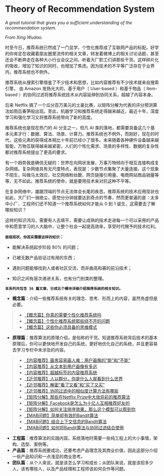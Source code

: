 # Theory of Recommendation System
*A great tutorial that gives you a sufficient understanding of the recommendation system.*

*From Xing Wudao.*

时至今日，推荐系统已然成了一门显学，个性化推荐成了互联网产品的标配。好学的你肯定在收藏着朋友圈里流传的相关文章，转发着微博上的相关讨论话题，甚至还会不断奔走在各种大小行业会议之间，听着大厂职工们讲那些干货。这样碎片化的吸收，增加了知识的同时，也增加了焦虑。因为技术的不平等广泛存在于业界内，推荐系统也不例外。

推荐系统从搜索引擎借鉴了不少技术和思想，比如内容推荐有不少技术就来自搜索引擎， 由 Amazon 发扬光大的，基于用户（ User-based ）和基于物品（ Item-based ）的协同过滤将推荐系统技术从内容延伸到协同关系，超越了内容本身。

后来 Netflix 搞了一个瓜分百万美元的土豪比赛，以矩阵分解为代表的评分预测算法如雨后春笋般出现。至此，机器学习和推荐系统走得越来越近，最近十年，深度学习和强化学习又将推荐系统带向了新的高度。

推荐系统也是现在热门的 AI 分支之一，但凡 AI 类的落地，都需要具备这几个基本元素才行：数据、算法、场景、计算力。推荐系统也不例外，而刚好，现在的时代，这些元素的获得成本相比十年前已经小了很多。未来随着各种硬件设备越来越智能，万物互联得越来越紧密，人们的个性化需求、场景的多样性、数据的复杂性都对推荐系统提出了更高的要求。

有一个趋势我是确信无疑的：世界在向网状发展，万事万物倾向于相互连接构成复杂网络。复杂网络具有无尺度特点，表现是：少数节点集聚了大量连接。这个现象不陌生，叫做马太效应，社交网络粉丝数、网页链接引用量、电商网站商品销量等等，无不如此。推荐系统的使命，就是要用技术来对抗这种不平等。

在复杂网络中，雄踞顶端的节点无法体会长尾的疾苦。推荐系统的技术应用现状也如此，大厂们一骑绝尘，感觉分分钟就要达到奇点的节奏，然而更普遍的是：太多中小厂、工程师们还不知道一个推荐系统如何才能从 0 到 1 诞生，这需要去了解哪些知识？

这样的知识鸿沟，需要有人去填平，需要让成熟的技术走进每一个可以采用的产品中和愿意学习的人大脑中，让整个社会一起提高效率，享受时代赐予的技术红利。

**``面临现状，你其实需要这样的知识``：**

* 能解决系统起步阶段 80% 的问题；

* 已被无数产品验证过有用的东西；

* 遇到问题能够找到人或者社区交流，而非曲高和寡的前沿技术；

* 知识之间有层次递进关系，也有分门别类的整理。

**``本系列共包含 36 篇文章，分成五个模块详细介绍推荐系统的相关知识。``**

* **概念篇**：介绍一些推荐系统有关的理念、思考、形而上的内容，虽然务虚但是必要。
> * [【概念篇】你真的需要个性化推荐系统吗](https://github.com/Alluka-L/Theory-of-Recommendation-System/blob/master/%E6%A6%82%E5%BF%B5%E7%AF%87/1.%E4%BD%A0%E7%9C%9F%E7%9A%84%E9%9C%80%E8%A6%81%E4%B8%AA%E6%80%A7%E5%8C%96%E6%8E%A8%E8%8D%90%E7%B3%BB%E7%BB%9F%E5%90%97%EF%BC%9F.md)
> * [【概念篇】个性化推荐系统那些绕不开的问题](https://github.com/Alluka-L/Theory-of-Recommendation-System/blob/master/%E6%A6%82%E5%BF%B5%E7%AF%87/2.%E4%B8%AA%E6%80%A7%E5%8C%96%E6%8E%A8%E8%8D%90%E7%B3%BB%E7%BB%9F%E9%82%A3%E4%BA%9B%E7%BB%95%E4%B8%8D%E5%BC%80%E7%9A%84%E9%97%AE%E9%A2%98.md)
> * [【概念篇】这些你必须具备的思维模式](https://github.com/Alluka-L/Theory-of-Recommendation-System/blob/master/%E6%A6%82%E5%BF%B5%E7%AF%87/3.%E8%BF%99%E4%BA%9B%E4%BD%A0%E5%BF%85%E9%A1%BB%E5%85%B7%E5%A4%87%E7%9A%84%E6%80%9D%E7%BB%B4%E6%A8%A1%E5%BC%8F.md)
* **原理篇**：推荐算法的原理介绍，是俗称的干货。知道推荐系统背后技术的基本原理后，你可以更快地开发自己的系统，更好地优化自己的系统，并且更容易去学习专栏中未涉及的内容。
> * [【内容推荐】画鬼容易画人难：用户画像的“能”和“不能”](https://github.com/Alluka-L/Theory-of-Recommendation-System/blob/master/%E5%8E%9F%E7%90%86%E7%AF%87/1.%E3%80%90%E5%86%85%E5%AE%B9%E6%8E%A8%E8%8D%90%E3%80%91%E7%94%BB%E9%AC%BC%E5%AE%B9%E6%98%93%E7%94%BB%E4%BA%BA%E9%9A%BE%EF%BC%9A%E7%94%A8%E6%88%B7%E7%94%BB%E5%83%8F%E7%9A%84%E2%80%9C%E8%83%BD%E2%80%9D%E5%92%8C%E2%80%9C%E4%B8%8D%E8%83%BD%E2%80%9D.md)
> * [【内容推荐】从文本到用户画像有多远](https://github.com/Alluka-L/Theory-of-Recommendation-System/blob/master/%E5%8E%9F%E7%90%86%E7%AF%87/2.%E3%80%90%E5%86%85%E5%AE%B9%E6%8E%A8%E8%8D%90%E3%80%91%E4%BB%8E%E6%96%87%E6%9C%AC%E5%88%B0%E7%94%A8%E6%88%B7%E7%94%BB%E5%83%8F%E6%9C%89%E5%A4%9A%E8%BF%9C.md)
> * [【内容推荐】超越标签的内容推荐系统](https://github.com/Alluka-L/Theory-of-Recommendation-System/blob/master/%E5%8E%9F%E7%90%86%E7%AF%87/3.%E3%80%90%E5%86%85%E5%AE%B9%E6%8E%A8%E8%8D%90%E3%80%91%E8%B6%85%E8%B6%8A%E6%A0%87%E7%AD%BE%E7%9A%84%E5%86%85%E5%AE%B9%E6%8E%A8%E8%8D%90%E7%B3%BB%E7%BB%9F.md)
> * [【近邻推荐】人以群分，你是什么人就看到什么世界](https://github.com/Alluka-L/Theory-of-Recommendation-System/blob/master/%E5%8E%9F%E7%90%86%E7%AF%87/4.%E3%80%90%E8%BF%91%E9%82%BB%E6%8E%A8%E8%8D%90%E3%80%91%E4%BA%BA%E4%BB%A5%E7%BE%A4%E5%88%86%EF%BC%8C%E4%BD%A0%E6%98%AF%E4%BB%80%E4%B9%88%E4%BA%BA%E5%B0%B1%E7%9C%8B%E5%88%B0%E4%BB%80%E4%B9%88%E4%B8%96%E7%95%8C.md)
> * [【近邻推荐】解密“看了又看”和”买了又买“](https://github.com/Alluka-L/Theory-of-Recommendation-System/blob/master/%E5%8E%9F%E7%90%86%E7%AF%87/5.%E3%80%90%E8%BF%91%E9%82%BB%E6%8E%A8%E8%8D%90%E3%80%91%E8%A7%A3%E5%AF%86%E2%80%9C%E7%9C%8B%E4%BA%86%E5%8F%88%E7%9C%8B%E2%80%9D%E5%92%8C%E2%80%9C%E4%B9%B0%E4%BA%86%E5%8F%88%E4%B9%B0%E2%80%9D.md)
> * [【近邻推荐】协同过滤中的相似度计算方法有哪些](https://github.com/Alluka-L/Theory-of-Recommendation-System/blob/master/%E5%8E%9F%E7%90%86%E7%AF%87/6.%E3%80%90%E8%BF%91%E9%82%BB%E6%8E%A8%E8%8D%90%E3%80%91%E5%8D%8F%E5%90%8C%E8%BF%87%E6%BB%A4%E4%B8%AD%E7%9A%84%E7%9B%B8%E4%BC%BC%E5%BA%A6%E8%AE%A1%E7%AE%97%E6%96%B9%E6%B3%95%E6%9C%89%E5%93%AA%E4%BA%9B.md)
> * [【矩阵分解】那些在Netflix Prize中大放异彩的推荐算法](https://github.com/Alluka-L/Theory-of-Recommendation-System/blob/master/%E5%8E%9F%E7%90%86%E7%AF%87/7.%E3%80%90%E7%9F%A9%E9%98%B5%E5%88%86%E8%A7%A3%E3%80%91%E9%82%A3%E4%BA%9B%E5%9C%A8Netflix%20Prize%E4%B8%AD%E5%A4%A7%E6%94%BE%E5%BC%82%E5%BD%A9%E7%9A%84%E6%8E%A8%E8%8D%90%E7%AE%97%E6%B3%95.md)
> * [【矩阵分解】Facebook是怎么为十亿人互相推荐好友的](https://github.com/Alluka-L/Theory-of-Recommendation-System/blob/master/%E5%8E%9F%E7%90%86%E7%AF%87/8.%E3%80%90%E7%9F%A9%E9%98%B5%E5%88%86%E8%A7%A3%E3%80%91Facebook%E6%98%AF%E6%80%8E%E4%B9%88%E4%B8%BA%E5%8D%81%E4%BA%BF%E4%BA%BA%E4%BA%92%E7%9B%B8%E6%8E%A8%E8%8D%90%E5%A5%BD%E5%8F%8B%E7%9A%84.md)
> * [【矩阵分解】如何关注排序效果，那么这个模型可以帮到你](https://github.com/Alluka-L/Theory-of-Recommendation-System/blob/master/%E5%8E%9F%E7%90%86%E7%AF%87/9.%E3%80%90%E7%9F%A9%E9%98%B5%E5%88%86%E8%A7%A3%E3%80%91%E5%A6%82%E6%9E%9C%E5%85%B3%E6%B3%A8%E6%8E%92%E5%BA%8F%E6%95%88%E6%9E%9C%EF%BC%8C%E9%82%A3%E4%B9%88%E8%BF%99%E4%B8%AA%E6%A8%A1%E5%9E%8B%E5%8F%AF%E4%BB%A5%E5%B8%AE%E5%88%B0%E4%BD%A0.md)
> * [【MAB问题】简单却有效的Bandit算法]()
> * [【MAB问题】结合上下文信息的Bandit算法]()
> * [【MAB问题】如何将Bandit算法与协同过滤结合使用]()
* **工程篇**：推荐算法的实践内容。系统落地时需要一些纯工程上的大小事情，架构、选型、案例等。
* **产品篇**：推荐系统要成功，还要考虑产品理念及其商业价值，因此这部分介绍一些产品知识和一点浅显的商业思考。
* **团队篇**：从个人来说，就是该怎么学习和成长；从团队来说，就是该招多少人，该有哪些人，以及产品经理和工程师该如何合作等问题。